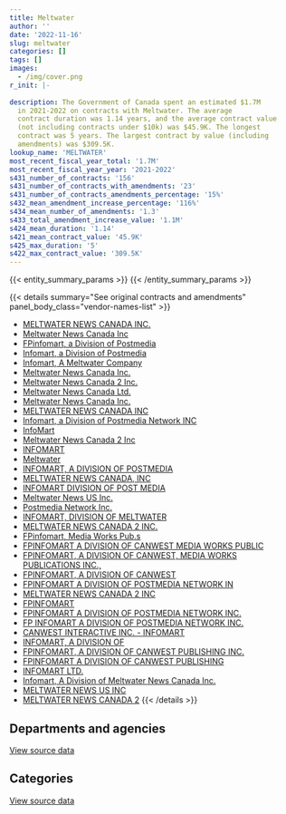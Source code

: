```yaml
---
title: Meltwater
author: ''
date: '2022-11-16'
slug: meltwater
categories: []
tags: []
images:
  - /img/cover.png
r_init: |-
  
description: The Government of Canada spent an estimated $1.7M
  in 2021-2022 on contracts with Meltwater. The average
  contract duration was 1.14 years, and the average contract value
  (not including contracts under $10k) was $45.9K. The longest
  contract was 5 years. The largest contract by value (including
  amendments) was $309.5K.
lookup_name: 'MELTWATER'
most_recent_fiscal_year_total: '1.7M'
most_recent_fiscal_year_year: '2021-2022'
s431_number_of_contracts: '156'
s431_number_of_contracts_with_amendments: '23'
s431_number_of_contracts_amendments_percentage: '15%'
s432_mean_amendment_increase_percentage: '116%'
s434_mean_number_of_amendments: '1.3'
s433_total_amendment_increase_value: '1.1M'
s424_mean_duration: '1.14'
s421_mean_contract_value: '45.9K'
s425_max_duration: '5'
s422_max_contract_value: '309.5K'
---
```


<script src="/rmarkdown-libs/htmlwidgets/htmlwidgets.js"></script>
<link href="/rmarkdown-libs/datatables-css/datatables-crosstalk.css" rel="stylesheet" />
<script src="/rmarkdown-libs/datatables-binding/datatables.js"></script>
<script src="/rmarkdown-libs/jquery/jquery-3.6.0.min.js"></script>
<link href="/rmarkdown-libs/dt-core-bootstrap/css/dataTables.bootstrap.min.css" rel="stylesheet" />
<link href="/rmarkdown-libs/dt-core-bootstrap/css/dataTables.bootstrap.extra.css" rel="stylesheet" />
<script src="/rmarkdown-libs/dt-core-bootstrap/js/jquery.dataTables.min.js"></script>
<script src="/rmarkdown-libs/dt-core-bootstrap/js/dataTables.bootstrap.min.js"></script>
<link href="/rmarkdown-libs/crosstalk/css/crosstalk.min.css" rel="stylesheet" />
<script src="/rmarkdown-libs/crosstalk/js/crosstalk.min.js"></script>
<script src="/rmarkdown-libs/htmlwidgets/htmlwidgets.js"></script>
<link href="/rmarkdown-libs/datatables-css/datatables-crosstalk.css" rel="stylesheet" />
<script src="/rmarkdown-libs/datatables-binding/datatables.js"></script>
<script src="/rmarkdown-libs/jquery/jquery-3.6.0.min.js"></script>
<link href="/rmarkdown-libs/dt-core-bootstrap/css/dataTables.bootstrap.min.css" rel="stylesheet" />
<link href="/rmarkdown-libs/dt-core-bootstrap/css/dataTables.bootstrap.extra.css" rel="stylesheet" />
<script src="/rmarkdown-libs/dt-core-bootstrap/js/jquery.dataTables.min.js"></script>
<script src="/rmarkdown-libs/dt-core-bootstrap/js/dataTables.bootstrap.min.js"></script>
<link href="/rmarkdown-libs/crosstalk/css/crosstalk.min.css" rel="stylesheet" />
<script src="/rmarkdown-libs/crosstalk/js/crosstalk.min.js"></script>

{{< entity_summary_params >}}
{{< /entity_summary_params >}}

{{< details summary="See original contracts and amendments" panel_body_class="vendor-names-list" >}}
- [MELTWATER NEWS CANADA INC.](https://search.open.canada.ca/en/ct/?sort=contract_value_f%20desc&page=1&search_text=%22MELTWATER%20NEWS%20CANADA%20INC.%22)
- [Meltwater News Canada Inc](https://search.open.canada.ca/en/ct/?sort=contract_value_f%20desc&page=1&search_text=%22Meltwater%20News%20Canada%20Inc%22)
- [FPinfomart, a Division of Postmedia](https://search.open.canada.ca/en/ct/?sort=contract_value_f%20desc&page=1&search_text=%22FPinfomart%2c%20a%20Division%20of%20Postmedia%22)
- [Infomart, a Division of Postmedia](https://search.open.canada.ca/en/ct/?sort=contract_value_f%20desc&page=1&search_text=%22Infomart%2c%20a%20Division%20of%20Postmedia%22)
- [Infomart, A Meltwater Company](https://search.open.canada.ca/en/ct/?sort=contract_value_f%20desc&page=1&search_text=%22Infomart%2c%20A%20Meltwater%20Company%22)
- [Meltwater News Canada Inc.](https://search.open.canada.ca/en/ct/?sort=contract_value_f%20desc&page=1&search_text=%22Meltwater%20News%20Canada%20Inc.%22)
- [Meltwater News Canada 2 Inc.](https://search.open.canada.ca/en/ct/?sort=contract_value_f%20desc&page=1&search_text=%22Meltwater%20News%20Canada%202%20Inc.%22)
- [Meltwater News Canada Ltd.](https://search.open.canada.ca/en/ct/?sort=contract_value_f%20desc&page=1&search_text=%22Meltwater%20News%20Canada%20Ltd.%22)
- [Meltwater News Canada Inc.](https://search.open.canada.ca/en/ct/?sort=contract_value_f%20desc&page=1&search_text=%22%0aMeltwater%20News%20Canada%20Inc.%22)
- [MELTWATER NEWS CANADA INC](https://search.open.canada.ca/en/ct/?sort=contract_value_f%20desc&page=1&search_text=%22MELTWATER%20NEWS%20CANADA%20INC%22)
- [Infomart, a Division of Postmedia Network INC](https://search.open.canada.ca/en/ct/?sort=contract_value_f%20desc&page=1&search_text=%22Infomart%2c%20a%20Division%20of%20Postmedia%20Network%20INC%22)
- [InfoMart](https://search.open.canada.ca/en/ct/?sort=contract_value_f%20desc&page=1&search_text=%22InfoMart%22)
- [Meltwater News Canada 2 Inc](https://search.open.canada.ca/en/ct/?sort=contract_value_f%20desc&page=1&search_text=%22Meltwater%20News%20Canada%202%20Inc%22)
- [INFOMART](https://search.open.canada.ca/en/ct/?sort=contract_value_f%20desc&page=1&search_text=%22INFOMART%22)
- [Meltwater](https://search.open.canada.ca/en/ct/?sort=contract_value_f%20desc&page=1&search_text=%22Meltwater%22)
- [INFOMART, A DIVISION OF POSTMEDIA](https://search.open.canada.ca/en/ct/?sort=contract_value_f%20desc&page=1&search_text=%22INFOMART%2c%20A%20DIVISION%20OF%20POSTMEDIA%22)
- [MELTWATER NEWS CANADA, INC](https://search.open.canada.ca/en/ct/?sort=contract_value_f%20desc&page=1&search_text=%22MELTWATER%20NEWS%20CANADA%2c%20INC%22)
- [INFOMART DIVISION OF POST MEDIA](https://search.open.canada.ca/en/ct/?sort=contract_value_f%20desc&page=1&search_text=%22INFOMART%20DIVISION%20OF%20POST%20MEDIA%22)
- [Meltwater News US Inc.](https://search.open.canada.ca/en/ct/?sort=contract_value_f%20desc&page=1&search_text=%22Meltwater%20News%20US%20Inc.%22)
- [Postmedia Network Inc.](https://search.open.canada.ca/en/ct/?sort=contract_value_f%20desc&page=1&search_text=%22Postmedia%20Network%20Inc.%0d%0d%0aASSIGNEE%3a%20Meltwater%20News%20Canada%20Inc.%22)
- [INFOMART, DIVISION OF MELTWATER](https://search.open.canada.ca/en/ct/?sort=contract_value_f%20desc&page=1&search_text=%22INFOMART%2c%20DIVISION%20OF%20MELTWATER%22)
- [MELTWATER NEWS CANADA 2 INC.](https://search.open.canada.ca/en/ct/?sort=contract_value_f%20desc&page=1&search_text=%22MELTWATER%20NEWS%20CANADA%202%20INC.%22)
- [FPinfomart, Media Works Pub.s](https://search.open.canada.ca/en/ct/?sort=contract_value_f%20desc&page=1&search_text=%22FPinfomart%2c%20Media%20Works%20Pub.s%22)
- [FPINFOMART A DIVISION OF CANWEST MEDIA WORKS PUBLIC](https://search.open.canada.ca/en/ct/?sort=contract_value_f%20desc&page=1&search_text=%22FPINFOMART%20A%20DIVISION%20OF%20CANWEST%20MEDIA%20WORKS%20PUBLIC%22)
- [FPINFOMART, A DIVISION OF CANWEST, MEDIA WORKS PUBLICATIONS INC.,](https://search.open.canada.ca/en/ct/?sort=contract_value_f%20desc&page=1&search_text=%22FPINFOMART%2c%20A%20DIVISION%20OF%20CANWEST%2c%20MEDIA%20WORKS%20PUBLICATIONS%20INC.%2c%22)
- [FPINFOMART, A DIVISION OF CANWEST](https://search.open.canada.ca/en/ct/?sort=contract_value_f%20desc&page=1&search_text=%22FPINFOMART%2c%20A%20DIVISION%20OF%20CANWEST%22)
- [FPINFOMART A DIVISION OF POSTMEDIA NETWORK IN](https://search.open.canada.ca/en/ct/?sort=contract_value_f%20desc&page=1&search_text=%22FPINFOMART%20A%20DIVISION%20OF%20POSTMEDIA%20NETWORK%20IN%22)
- [MELTWATER NEWS CANADA 2 INC](https://search.open.canada.ca/en/ct/?sort=contract_value_f%20desc&page=1&search_text=%22MELTWATER%20NEWS%20CANADA%202%20INC%22)
- [FPINFOMART](https://search.open.canada.ca/en/ct/?sort=contract_value_f%20desc&page=1&search_text=%22FPINFOMART%22)
- [FPINFOMART A DIVISION OF POSTMEDIA NETWORK INC.](https://search.open.canada.ca/en/ct/?sort=contract_value_f%20desc&page=1&search_text=%22FPINFOMART%20A%20DIVISION%20OF%20POSTMEDIA%20NETWORK%20INC.%22)
- [FP INFOMART A DIVISION OF POSTMEDIA NETWORK INC.](https://search.open.canada.ca/en/ct/?sort=contract_value_f%20desc&page=1&search_text=%22FP%20INFOMART%20A%20DIVISION%20OF%20POSTMEDIA%20NETWORK%20INC.%22)
- [CANWEST INTERACTIVE INC. - INFOMART](https://search.open.canada.ca/en/ct/?sort=contract_value_f%20desc&page=1&search_text=%22CANWEST%20INTERACTIVE%20INC.%20-%20INFOMART%22)
- [INFOMART, A DIVISION OF](https://search.open.canada.ca/en/ct/?sort=contract_value_f%20desc&page=1&search_text=%22INFOMART%2c%20A%20DIVISION%20OF%22)
- [FPINFOMART, A DIVISION OF CANWEST PUBLISHING INC.](https://search.open.canada.ca/en/ct/?sort=contract_value_f%20desc&page=1&search_text=%22FPINFOMART%2c%20A%20DIVISION%20OF%20CANWEST%20PUBLISHING%20INC.%22)
- [FPINFOMART A DIVISION OF CANWEST PUBLISHING](https://search.open.canada.ca/en/ct/?sort=contract_value_f%20desc&page=1&search_text=%22FPINFOMART%20A%20DIVISION%20OF%20CANWEST%20PUBLISHING%22)
- [INFOMART LTD.](https://search.open.canada.ca/en/ct/?sort=contract_value_f%20desc&page=1&search_text=%22INFOMART%20LTD.%22)
- [Infomart, A Division of Meltwater News Canada Inc.](https://search.open.canada.ca/en/ct/?sort=contract_value_f%20desc&page=1&search_text=%22Infomart%2c%20A%20Division%20of%20Meltwater%20News%20Canada%20Inc.%22)
- [MELTWATER NEWS US INC](https://search.open.canada.ca/en/ct/?sort=contract_value_f%20desc&page=1&search_text=%22MELTWATER%20NEWS%20US%20INC%22)
- [MELTWATER NEWS CANADA 2](https://search.open.canada.ca/en/ct/?sort=contract_value_f%20desc&page=1&search_text=%22MELTWATER%20NEWS%20CANADA%202%22)
{{< /details >}}

## Departments and agencies

<div id="htmlwidget-1" style="width:100%;height:auto;" class="datatables html-widget"></div>
<script type="application/json" data-for="htmlwidget-1">{"x":{"style":"bootstrap","filter":"none","vertical":false,"data":[["<a href=\"/departments/aafc-aac/\">Agriculture and Agri-Food Canada<\/a>","<a href=\"/departments/aandc-aadnc/\">Crown-Indigenous Relations and Northern Affairs Canada<\/a>","<a href=\"/departments/cas-satj/\">Courts Administration Service<\/a>","<a href=\"/departments/casdo-ocena/\">Accessibility Standards Canada<\/a>","<a href=\"/departments/cbsa-asfc/\">Canada Border Services Agency<\/a>","<a href=\"/departments/cer-rec/\">Canada Energy Regulator<\/a>","<a href=\"/departments/cfia-acia/\">Canadian Food Inspection Agency<\/a>","<a href=\"/departments/cgc-ccg/\">Canadian Grain Commission<\/a>","<a href=\"/departments/cic/\">Immigration, Refugees and Citizenship Canada<\/a>","<a href=\"/departments/cihr-irsc/\">Canadian Institutes of Health Research<\/a>","<a href=\"/departments/cra-arc/\">Canada Revenue Agency<\/a>","<a href=\"/departments/crtc/\">Canadian Radio-television and Telecommunications Commission<\/a>","<a href=\"/departments/csa-asc/\">Canadian Space Agency<\/a>","<a href=\"/departments/csc-scc/\">Correctional Service of Canada<\/a>","<a href=\"/departments/dfatd-maecd/\">Global Affairs Canada<\/a>","<a href=\"/departments/dfo-mpo/\">Fisheries and Oceans Canada<\/a>","<a href=\"/departments/dnd-mdn/\">National Defence<\/a>","<a href=\"/departments/ec/\">Environment and Climate Change Canada<\/a>","<a href=\"/departments/elections/\">Elections Canada<\/a>","<a href=\"/departments/esdc-edsc/\">Employment and Social Development Canada<\/a>","<a href=\"/departments/fcac-acfc/\">Financial Consumer Agency of Canada<\/a>","<a href=\"/departments/fin/\">Department of Finance Canada<\/a>","<a href=\"/departments/fja-cmf/\">Office of the Commissioner for Federal Judicial Affairs Canada<\/a>","<a href=\"/departments/hc-sc/\">Health Canada<\/a>","<a href=\"/departments/ic/\">Innovation, Science and Economic Development Canada<\/a>","<a href=\"/departments/iic-iac/\">Invest in Canada<\/a>","<a href=\"/departments/infc/\">Infrastructure Canada<\/a>","<a href=\"/departments/isc-sac/\">Indigenous Services Canada<\/a>","<a href=\"/departments/nrc-cnrc/\">National Research Council Canada<\/a>","<a href=\"/departments/nserc-crsng/\">Natural Sciences and Engineering Research Council of Canada<\/a>","<a href=\"/departments/nsira-ossnr/\">National Security and Intelligence Review Agency<\/a>","<a href=\"/departments/osfi-bsif/\">Office of the Superintendent of Financial Institutions Canada<\/a>","<a href=\"/departments/osgg-bsgg/\">Office of the Secretary to the Governor General<\/a>","<a href=\"/departments/pc/\">Parks Canada<\/a>","<a href=\"/departments/pch/\">Canadian Heritage<\/a>","<a href=\"/departments/pco-bcp/\">Privy Council Office<\/a>","<a href=\"/departments/ps-sp/\">Public Safety Canada<\/a>","<a href=\"/departments/pwgsc-tpsgc/\">Public Services and Procurement Canada<\/a>","<a href=\"/departments/rcmp-grc/\">Royal Canadian Mounted Police<\/a>","<a href=\"/departments/statcan/\">Statistics Canada<\/a>","<a href=\"/departments/tbs-sct/\">Treasury Board of Canada Secretariat<\/a>","<a href=\"/departments/tc/\">Transport Canada<\/a>","<a href=\"/departments/tsb-bst/\">Transportation Safety Board of Canada<\/a>","<a href=\"/departments/vac-acc/\">Veterans Affairs Canada<\/a>","<a href=\"/departments/wd-deo/\">Western Economic Diversification Canada<\/a>"],[44070,8392.83,92.62,null,null,71334.85,null,null,null,null,18006.2,null,null,null,203233.93,null,null,null,null,17556.03,48258.99,3527.77,null,62448.9,36674.14,null,null,null,null,null,null,null,36936.72,42273.88,null,69246.45,null,null,null,null,null,null,null,null,null],[87236,90760.69,11207.38,null,24634,71530.29,null,11486.54,544.88,null,19728.69,9848.91,null,19379.5,14450.77,19210,24860,3135.03,null,83586.41,54853.38,24351.74,14294.5,79353.2,76325.76,null,12746.67,null,600.95,null,null,null,56853.7,30897.19,22042.43,46201.63,null,6908.4,1413.97,null,1837.35,13987.61,5192.72,null,16950],[55104.09,null,null,8092.45,23730,71334.85,null,36448.4,61597.3,null,24693.13,23298.44,19872.57,null,39288.62,14125,null,25195.18,80768.89,96505.6,54703.51,48357.57,null,111151.82,57199.88,null,4202.2,47933.39,25447.66,29097.5,161138,39550,39589.63,28719.35,36317.87,8027.71,195.04,25215.66,16457.8,19720.82,35235.55,10985.39,17707.78,null,17515],[102314.32,null,null,24113.35,31640,148213.25,32152.09,36743.47,68536.55,26122.21,66882.77,16711.67,9733.5,null,55943.17,42498.84,null,31190.51,26824.71,100968.53,54703.51,49614.74,null,144283.5,75394.53,12656.25,null,134634,49074.93,null,null,39550,36291.58,null,59254.69,null,23534.96,25592.74,13628.24,40536.04,49930.31,null,22392.5,98.98,null]],"container":"<table class=\"table table-striped table-hover row-border order-column display\">\n  <thead>\n    <tr>\n      <th>Department<\/th>\n      <th>2018-2019<\/th>\n      <th>2019-2020<\/th>\n      <th>2020-2021<\/th>\n      <th>2021-2022<\/th>\n    <\/tr>\n  <\/thead>\n<\/table>","options":{"order":[[4,"desc"]],"pageLength":10,"autoWidth":true,"columnDefs":[{"targets":1,"render":"function(data, type, row, meta) {\n    return type !== 'display' ? data : DTWidget.formatCurrency(data, \"$\", 2, 3, \",\", \".\", true, null);\n  }"},{"targets":2,"render":"function(data, type, row, meta) {\n    return type !== 'display' ? data : DTWidget.formatCurrency(data, \"$\", 2, 3, \",\", \".\", true, null);\n  }"},{"targets":3,"render":"function(data, type, row, meta) {\n    return type !== 'display' ? data : DTWidget.formatCurrency(data, \"$\", 2, 3, \",\", \".\", true, null);\n  }"},{"targets":4,"render":"function(data, type, row, meta) {\n    return type !== 'display' ? data : DTWidget.formatCurrency(data, \"$\", 2, 3, \",\", \".\", true, null);\n  }"},{"width":"16%","targets":[1,2,3,4]},{"className":"dt-right","targets":[1,2,3,4]}],"orderClasses":false}},"evals":["options.columnDefs.0.render","options.columnDefs.1.render","options.columnDefs.2.render","options.columnDefs.3.render"],"jsHooks":[]}</script>
<p class="text-right">
<a href="https://github.com/GoC-Spending/contracts-data/tree/main/data/out/vendors/meltwater/summary_by_fiscal_year_by_department.csv" class="source-data-link btn btn-link">View source data</a>
</p>

## Categories

<div id="htmlwidget-2" style="width:100%;height:auto;" class="datatables html-widget"></div>
<script type="application/json" data-for="htmlwidget-2">{"x":{"style":"bootstrap","filter":"none","vertical":false,"data":[["<a href=\"/categories/office_management/\">Office management<\/a>","<a href=\"/categories/defence/\">Defence<\/a>","<a href=\"/categories/professional_services/\">Professional services<\/a>","<a href=\"/categories/information_technology/\">Information technology<\/a>","<a href=\"/categories/human_capital/\">Human capital<\/a>"],[null,null,212632.91,412391.07,37029.34],[14450.77,24860,510154.04,261995.39,144950.1],[17791.92,null,586325.22,365976.79,444429.73],[37934.81,null,818163,434419.43,361243.18]],"container":"<table class=\"table table-striped table-hover row-border order-column display\">\n  <thead>\n    <tr>\n      <th>Category<\/th>\n      <th>2018-2019<\/th>\n      <th>2019-2020<\/th>\n      <th>2020-2021<\/th>\n      <th>2021-2022<\/th>\n    <\/tr>\n  <\/thead>\n<\/table>","options":{"order":[[4,"desc"]],"dom":"t","pageLength":30,"autoWidth":true,"columnDefs":[{"targets":1,"render":"function(data, type, row, meta) {\n    return type !== 'display' ? data : DTWidget.formatCurrency(data, \"$\", 2, 3, \",\", \".\", true, null);\n  }"},{"targets":2,"render":"function(data, type, row, meta) {\n    return type !== 'display' ? data : DTWidget.formatCurrency(data, \"$\", 2, 3, \",\", \".\", true, null);\n  }"},{"targets":3,"render":"function(data, type, row, meta) {\n    return type !== 'display' ? data : DTWidget.formatCurrency(data, \"$\", 2, 3, \",\", \".\", true, null);\n  }"},{"targets":4,"render":"function(data, type, row, meta) {\n    return type !== 'display' ? data : DTWidget.formatCurrency(data, \"$\", 2, 3, \",\", \".\", true, null);\n  }"},{"width":"16%","targets":[1,2,3,4]},{"className":"dt-right","targets":[1,2,3,4]}],"orderClasses":false,"lengthMenu":[10,25,30,50,100]}},"evals":["options.columnDefs.0.render","options.columnDefs.1.render","options.columnDefs.2.render","options.columnDefs.3.render"],"jsHooks":[]}</script>
<p class="text-right">
<a href="https://github.com/GoC-Spending/contracts-data/tree/main/data/out/vendors/meltwater/summary_by_fiscal_year_by_category.csv" class="source-data-link btn btn-link">View source data</a>
</p>
